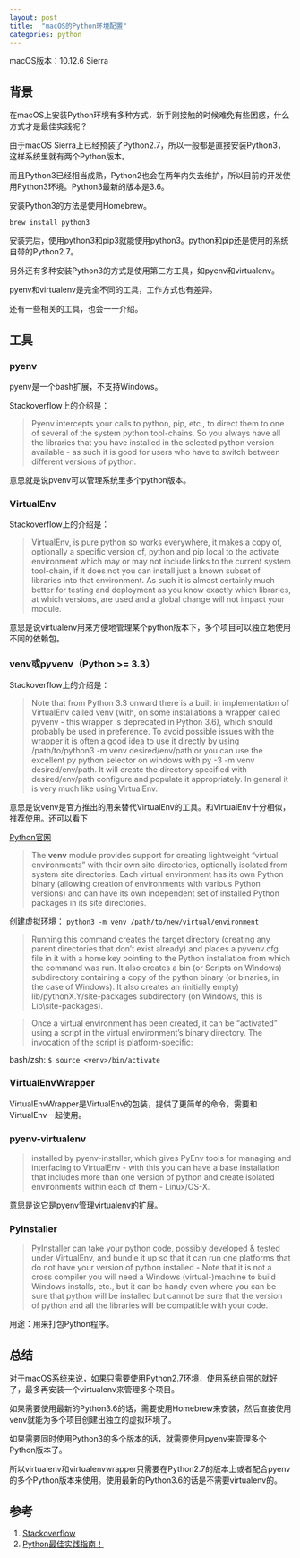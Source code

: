 ```yaml
---
layout: post
title:  "macOS的Python环境配置"
categories: python
---
```

macOS版本：10.12.6 Sierra

## 背景

在macOS上安装Python环境有多种方式，新手刚接触的时候难免有些困惑，什么方式才是最佳实践呢？

由于macOS Sierra上已经预装了Python2.7，所以一般都是直接安装Python3，这样系统里就有两个Python版本。

而且Python3已经相当成熟，Python2也会在两年内失去维护，所以目前的开发使用Python3环境。Python3最新的版本是3.6。

安装Python3的方法是使用Homebrew。

`brew install python3`

安装完后，使用python3和pip3就能使用python3。python和pip还是使用的系统自带的Python2.7。

另外还有多种安装Python3的方式是使用第三方工具，如pyenv和virtualenv。

pyenv和virtualenv是完全不同的工具，工作方式也有差异。

还有一些相关的工具，也会一一介绍。

## 工具
### pyenv

pyenv是一个bash扩展，不支持Windows。

Stackoverflow上的介绍是：

> Pyenv intercepts your calls to python, pip, etc., to direct them to one of several of the system python tool-chains. So you always have all the libraries that you have installed in the selected python version available - as such it is good for users who have to switch between different versions of python.

意思就是说pvenv可以管理系统里多个python版本。

### VirtualEnv
Stackoverflow上的介绍是：

> VirtualEnv, is pure python so works everywhere, it makes a copy of, optionally a specific version of, python and pip local to the activate environment which may or may not include links to the current system tool-chain, if it does not you can install just a known subset of libraries into that environment. As such it is almost certainly much better for testing and deployment as you know exactly which libraries, at which versions, are used and a global change will not impact your module.

意思是说virtualenv用来方便地管理某个python版本下，多个项目可以独立地使用不同的依赖包。

### venv或pyvenv（Python >= 3.3）
Stackoverflow上的介绍是：

> Note that from Python 3.3 onward there is a built in implementation of VirtualEnv called venv (with, on some installations a wrapper called pyvenv - this wrapper is deprecated in Python 3.6), which should probably be used in preference. To avoid possible issues with the wrapper it is often a good idea to use it directly by using /path/to/python3 -m venv desired/env/path or you can use the excellent py python selector on windows with py -3 -m venv desired/env/path. It will create the directory specified with desired/env/path configure and populate it appropriately. In general it is very much like using VirtualEnv.

意思是说venv是官方推出的用来替代VirtualEnv的工具。和VirtualEnv十分相似，推荐使用。还可以看下

[Python官网](https://docs.python.org/3/library/venv.html)
> The **venv** module provides support for creating lightweight “virtual environments” with their own site directories, optionally isolated from system site directories. Each virtual environment has its own Python binary (allowing creation of environments with various Python versions) and can have its own independent set of installed Python packages in its site directories.

创建虚拟环境：
`python3 -m venv /path/to/new/virtual/environment`

> Running this command creates the target directory (creating any parent directories that don’t exist already) and places a pyvenv.cfg file in it with a home key pointing to the Python installation from which the command was run. It also creates a bin (or Scripts on Windows) subdirectory containing a copy of the python binary (or binaries, in the case of Windows). It also creates an (initially empty) lib/pythonX.Y/site-packages subdirectory (on Windows, this is Lib\site-packages).

> Once a virtual environment has been created, it can be “activated” using a script in the virtual environment’s binary directory. The invocation of the script is platform-specific:

bash/zsh:
`$ source <venv>/bin/activate`

### VirtualEnvWrapper
VirtualEnvWrapper是VirtualEnv的包装，提供了更简单的命令，需要和VirtualEnv一起使用。

### pyenv-virtualenv
> installed by pyenv-installer, which gives PyEnv tools for managing and interfacing to VirtualEnv - with this you can have a base installation that includes more than one version of python and create isolated environments within each of them - Linux/OS-X. 

意思是说它是pyenv管理virtualenv的扩展。

### PyInstaller
> PyInstaller can take your python code, possibly developed & tested under VirtualEnv, and bundle it up so that it can run one platforms that do not have your version of python installed - Note that it is not a cross compiler you will need a Windows (virtual-)machine to build Windows installs, etc., but it can be handy even where you can be sure that python will be installed but cannot be sure that the version of python and all the libraries will be compatible with your code.

用途：用来打包Python程序。

## 总结
对于macOS系统来说，如果只需要使用Python2.7环境，使用系统自带的就好了，最多再安装一个virtualenv来管理多个项目。

如果需要使用最新的Python3.6的话，需要使用Homebrew来安装，然后直接使用venv就能为多个项目创建出独立的虚拟环境了。

如果需要同时使用Python3的多个版本的话，就需要使用pyenv来管理多个Python版本了。

所以virtualenv和virtualenvwrapper只需要在Python2.7的版本上或者配合pyenv的多个Python版本来使用。使用最新的Python3.6的话是不需要virtualenv的。

## 参考

1. [Stackoverflow](https://stackoverflow.com/questions/29950300/what-is-the-relationship-between-virtualenv-and-pyenv)
2. [Python最佳实践指南！](https://pythonguidecn.readthedocs.io/zh/latest/index.html)